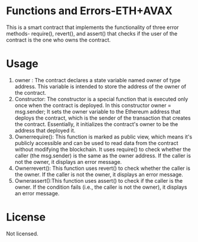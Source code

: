 # Functions and Errors-ETH+AVAX
This is a smart contract that implements the functionality of three error methods- require(), revert(), and assert() that checks if the user of the contract is the one who owns the contract.

# Usage
1. owner : The contract declares a state variable named owner of type address. This variable is intended to store the address of the owner of the contract.
2. Constructor: The constructor is a special function that is executed only once when the contract is deployed. In this constructor
   owner = msg.sender;
   It sets the owner variable to the Ethereum address that deploys the contract, which is the sender of the transaction that creates the contract. Essentially, it 
   initializes the contract's owner to be the address that deployed it.
3. Ownerrequire(): This function is marked as public view, which means it's publicly accessible and can be used to read data from the contract without modifying the 
   blockchain. It uses require() to check whether the caller (the msg.sender) is the same as the owner address. If the caller is not the owner, it displays an error 
   message.
4. Ownerrevert(): This function uses revert() to check whether the caller is the owner. If the caller is not the owner, it displays an error message.
5. Ownerassert():This function uses assert() to check if the caller is the owner. If the condition fails (i.e., the caller is not the owner), it displays an error 
   message.

# License
Not licensed.
  





